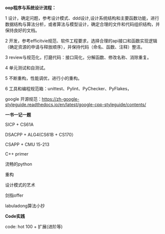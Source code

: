 **oop程序与系统设计流程：**

1  设计，确定问题，参考设计模式、ddd设计,设计系统结构和主要函数功能，进行数据结构与算法分析，或者算法与模型设计，确定合理的文件和代码组织结构，并保持良好的文档。

2  开发，参考efficitvie规范、软件工程要求，选择合理的api接口和函数实现逻辑（确定资源的申请与释放顺序），并保持代码（命名、函数、注释）整洁。

3  review与规范化，打磨代码：接口简化，分解函数、修改名称、消除重复。

4  单元测试和自测试。

5  不断重构，性能调优，进行小的重构。

6  工具和编程规范箱：unittest、Pylint、PyChecker、PyFlakes，

google 开源规范：https://zh-google-styleguide.readthedocs.io/en/latest/google-cpp-styleguide/contents/

**一书一记一题**

SICP + CS61A

DSACPP + ALG4(CS61B + CS170）

CSAPP + CMU 15-213

C++ primer

流畅的python 

重构

设计模式的艺术

剑指offer

labuladong算法小抄


**Code实践**

code: hot 100  + 扩展(进阶等)

